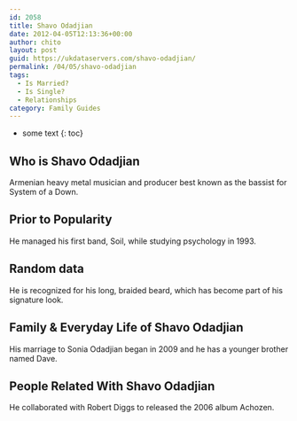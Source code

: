 ```yaml
---
id: 2058
title: Shavo Odadjian
date: 2012-04-05T12:13:36+00:00
author: chito
layout: post
guid: https://ukdataservers.com/shavo-odadjian/
permalink: /04/05/shavo-odadjian
tags:
  - Is Married?
  - Is Single?
  - Relationships
category: Family Guides
---
```


* some text
{: toc}
          
          
## Who is  Shavo Odadjian
                  
                  
                  
Armenian heavy metal musician and producer best known as the bassist for System of a Down. 
                  
                
                
                
## Prior to Popularity 
                  
                  
                  
He managed his first band, Soil, while studying psychology in 1993.
                  
                
                
                
## Random data 
                  
                  
                  
He is recognized for his long, braided beard, which has become part of his signature look. 
                  
                
                
                
## Family & Everyday Life of Shavo Odadjian
                  
                  
                  
His marriage to Sonia Odadjian began in 2009 and he has a younger brother named Dave.
                  
                
                
                
## People Related With  Shavo Odadjian
                  
                  
                  
He collaborated with Robert Diggs to released the 2006 album Achozen.
                  
                
              
            
          
          
          
    
    
  
